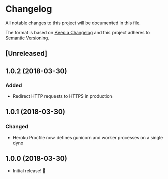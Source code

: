 # Changelog
All notable changes to this project will be documented in this file.

The format is based on [Keep a Changelog](http://keepachangelog.com/en/1.0.0/)
and this project adheres to [Semantic Versioning](http://semver.org/spec/v2.0.0.html).

## [Unreleased]

## 1.0.2 (2018-03-30)
### Added
- Redirect HTTP requests to HTTPS in production

## 1.0.1 (2018-03-30)
### Changed
- Heroku Procfile now defines gunicorn and worker processes on a single dyno

## 1.0.0 (2018-03-30)
- Initial release! :tada:
